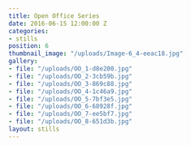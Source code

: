 ```yaml
---
title: Open Office Series
date: 2016-06-15 12:00:00 Z
categories:
- stills
position: 6
thumbnail_image: "/uploads/Image-6_4-eeac18.jpg"
gallery:
- file: "/uploads/OO_1-d8e200.jpg"
- file: "/uploads/OO_2-3cb59b.jpg"
- file: "/uploads/OO_3-869c88.jpg"
- file: "/uploads/OO_4-1c46a9.jpg"
- file: "/uploads/OO_5-7bf3e5.jpg"
- file: "/uploads/OO_6-68928f.jpg"
- file: "/uploads/OO_7-ee5bf7.jpg"
- file: "/uploads/OO_8-651d3b.jpg"
layout: stills
---
```


